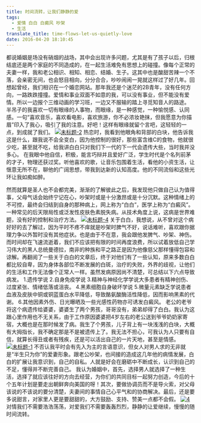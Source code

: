 ```yaml
---
title: 时间流转，让我们静静的爱
tags:
  - 爱情 白白 白癜风 吵架
  - 生活
translate_title: time-flows-let-us-quietly-love
date: 2016-04-20 18:10:45
---
```


​都说婚姻是场没有硝烟的战场，其中会出现许多问题，尤其是有了孩子以后，归根结底还是两个家庭的不同造成的，在一起生活难免有思想上的碰撞。像每个正常的夫妻一样，我和老公相识、相知、相恋、结婚、生子。这其中也是酸甜苦辣一个不落，会亲密无间，也会怒目相向，分分合合，吵吵闹闹一晃就这样过了好几年。回想起曾经，我们相识在一个婚恋网站。那年我还是个迷茫的2B青年，没有任何方向，一路跌跌撞撞。爱情和事业双面不如意的我，可以没有事业，但不能没有爱情。所以一边报个三维动画的学习班，一边又不服输的踏上寻觅知音人的路途。
半吊子的我喜欢一切有眼缘的人事物，而眼缘，是一种感觉，一种愉悦感、认同感。一句“喜欢音乐，喜欢看电影，喜欢旅游，你不必浓妆艳抹，但我愿意为你描眉”印入了我心，吸引了我的注意。好吧！这样有眼缘就留个言吧，这轻轻的一点，到成就了我们。
[![未标题-2](http://www.joylab.cn/wp-content/uploads/2016/04/未标题-2.jpg)](http://www.joylab.cn/wp-content/uploads/2016/04/未标题-2.jpg)
热恋时，我看到他眼角和背部的白块，他告诉我这是什么，跟我说不会全变白，因为他控制的很好，那些富含维C的食物，他就很少吃，甚至就不吃，给我讲白白只对我们下一代的下一代会遗传大些，当时我并没多心。
在我眼中他自信，积极，能言巧辩并且爱好广泛，学生时代是个名列前茅的才子，物理还获过奖。听他喜欢的歌，让音乐包围着生活，看他的小资生活，让惬意无所不在，聊他的广阔思想，带我到达新的认知高度。他的不同流俗和这些光环让我如痴如醉。

然而就算是圣人也不会都完美，渐渐的了解彼此之后，我发现他只做自己认为值得事，父母气话会始终宁记在心，吵架时或是十分激昂或是十分沉默。这种情绪上的不可控，最终会归结到自身的那种病上，网上称为“白白”，医学上称为“白癜风”。一种常见的后天限局性或泛发性皮肤色素脱失病。从技术角度上说，这病是世界难题，没有好的控制和治疗方法。
[![未标题-4](http://www.joylab.cn/wp-content/uploads/2016/04/未标题-4.jpg)](http://www.joylab.cn/wp-content/uploads/2016/04/未标题-4.jpg)
关于白白，我想说，从不曾对这个病好好的去了解过，因为平时不疼不痒就是吵架时脾气不好，说话难听，喜欢跟你据理力争以外暂时没有其他症状。也是由于不在意，我会跟他发脾气、吵架、神伤。而时间却在飞速流逝着，我们不应该把有限的时间再度浪费，所以试着放低自己学习伟大的黑人总统曼德拉，南非的种族和平之路正是因为他像慈父那样懂得包容和谅解。再翻阅了一些关于白白的文章后，终于对他们有了一些认知，原来多数白白都比较自卑，因为身体各部位不断发展的白斑，治疗的失败，外界的歧视，让他们的生活和工作无法像个正常人一样。虽然发病原因尚不清楚，可总结以下六点导致病发。
1.遗传学说
2.自身免疫学说
3.精神与神经化学学说大多患者有精神创伤、过度紧张、情绪低落或沮丧。
4.黑素细胞自身破坏学说
5.微量元素缺乏学说患者血液及皮肤中铜或铜蓝蛋白水平降低，导致酪氨酸酶活性降低，因而影响黑素的代谢。
6.其他因素外伤、日光曝晒及一些光感性药物亦可诱发白癜风。
老公的老爷将这个病遗传给婆婆，婆婆生了两个男孩，哥哥没有，弟弟却得了白白。我认为这跟心里作用也不无关系，由于工作原因婆婆把4岁左右的老公送到爷爷奶奶家寄宿，大概也是在那时候发了病。我生了个男孩，儿子背上有一块浅浅的白块，大概有大拇指长，我不确定那是不是被遗传上了。我无法不担心，可我认为人只要有自信，就算长得丑或者有残疾，还是可以活出自己的一片天地，甚至是情感。
[![未标题-1](http://www.joylab.cn/wp-content/uploads/2016/04/未标题-1.jpg)](http://www.joylab.cn/wp-content/uploads/2016/04/未标题-1.jpg)
不否认我平时会有先入为主的言语意识，但女人对男人求的无非就是“半生只为你”的爱妻形象。跟老公吵架，也间接的造成这几年他的病情发展，白白的扩展让我意识到，自己的自私。人就是好会在磨砺中不断成长，认识到自己的不足，懂得并不断完善自己。
我认为婚姻中，首先，选择男人就选择了一种生活，选择了就应该往好的方向去经营，为你们的共同目标一起努力创造，今后的十个五年计划是要走出朝鲜奔向美国的呀！其次，要做协调员而不是导火索，对父母该说的不该说的要分清楚，夫妻间的事情自己心平气和的协商解决。最后，还是要多说甜言，对家里人更是要甜甜的，大方鼓励、支持、赞美一点都不会假。
[![4](http://www.joylab.cn/wp-content/uploads/2016/03/4.jpg)](http://www.joylab.cn/wp-content/uploads/2016/03/4.jpg)
对情我们不需要浩浩荡荡，对爱我们不需要轰轰烈烈，静静的让爱继续，慢慢的随时间流转。